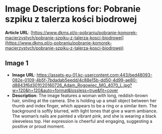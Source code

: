 # Image Descriptions for: Pobranie szpiku z talerza kości biodrowej

**Article URL**: [https://www.dkms.pl/o-pobraniu/pobranie-komorek-macierzystych/pobranie-szpiku-z-talerza-kosci-biodrowej](https://www.dkms.pl/o-pobraniu/pobranie-komorek-macierzystych/pobranie-szpiku-z-talerza-kosci-biodrowej)

## Image 1
- **Image URL**: https://assets-eu-01.kc-usercontent.com:443/bed48093-082e-0109-4b5f-7bdadab5eedd/4c88e15b-dd50-4d99-ae80-d8843f6d301f/20160726_Adam_Rogowiec_MG_4070_L.jpg?w=120&h=120&auto=format&lossless=true&fit=cover
- **Description**: The image features a woman with long, reddish-brown hair, smiling at the camera. She is holding up a small object between her thumb and index finger, which appears to be a ring or a similar item. The background is softly blurred, with light tones that give a warm ambiance. The woman’s nails are painted a vibrant pink, and she is wearing a black sleeveless top. Her expression is cheerful and engaging, suggesting a positive or proud moment.

